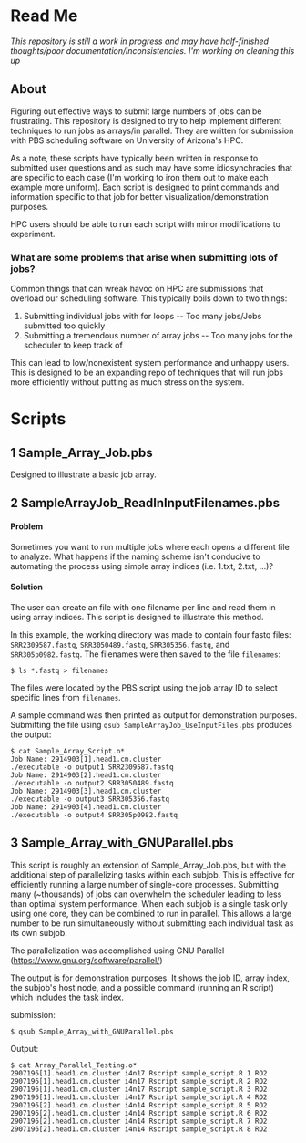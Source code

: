 # Read Me

_This repository is still a work in progress and may have half-finished thoughts/poor documentation/inconsistencies. I'm working on cleaning this up_

## About
Figuring out effective ways to submit large numbers of jobs can be frustrating. This repository is designed to try to help implement different techniques to run jobs as arrays/in parallel. They are written for submission with PBS scheduling software on University of Arizona's HPC. 

As a note, these scripts have typically been written in response to submitted user questions and as such may have some idiosynchracies that are specific to each case (I'm working to iron them out to make each example more uniform). Each script is designed to print commands and information specific to that job for better visualization/demonstration purposes. 

HPC users should be able to run each script with minor modifications to experiment.


### What are some problems that arise when submitting lots of jobs?

Common things that can wreak havoc on HPC are submissions that overload our scheduling software. This typically boils down to two things:

1. Submitting individual jobs with for loops    -- Too many jobs/Jobs submitted too quickly
2. Submitting a tremendous number of array jobs -- Too many jobs for the scheduler to keep track of

This can lead to low/nonexistent system performance and unhappy users. This is designed to be an expanding repo of techniques that will run jobs more efficiently without putting as much stress on the system. 


# Scripts


## 1 Sample_Array_Job.pbs

Designed to illustrate a basic job array.







## 2 SampleArrayJob_ReadInInputFilenames.pbs


#### Problem
Sometimes you want to run multiple jobs where each opens a different file to analyze. What happens if the naming scheme isn't conducive to automating the process using simple array indices (i.e. 1.txt, 2.txt, ...)? 

#### Solution

The user can create an file with one filename per line and read them in using array indices. This script is designed to illustrate this method.

In this example, the working directory was made to contain four fastq files: ```SRR2309587.fastq```, ```SRR3050489.fastq```, ```SRR305356.fastq```, and ```SRR305p0982.fastq```. The filenames were then saved to the file ```filenames```:

```
$ ls *.fastq > filenames
```

The files were located by the PBS script using the job array ID to select specific lines from ```filenames```.

A sample command was then printed as output for demonstration purposes. Submitting the file using ```qsub SampleArrayJob_UseInputFiles.pbs``` produces the output:

```
$ cat Sample_Array_Script.o*
Job Name: 2914903[1].head1.cm.cluster
./executable -o output1 SRR2309587.fastq
Job Name: 2914903[2].head1.cm.cluster
./executable -o output2 SRR3050489.fastq
Job Name: 2914903[3].head1.cm.cluster
./executable -o output3 SRR305356.fastq
Job Name: 2914903[4].head1.cm.cluster
./executable -o output4 SRR305p0982.fastq
```


## 3 Sample_Array_with_GNUParallel.pbs

This script is roughly an extension of Sample_Array_Job.pbs, but with the additional step of parallelizing tasks within each subjob. This is effective for efficiently running a large number of single-core processes. Submitting many (~thousands) of jobs can overwhelm the scheduler leading to less than optimal system performance. When each subjob is a single task only using one core, they can be combined to run in parallel. This allows a large number to be run simultaneously without submitting each individual task as its own subjob. 

The parallelization was accomplished using GNU Parallel (https://www.gnu.org/software/parallel/)

The output is for demonstration purposes. It shows the job ID, array index, the subjob's host node, and a possible command (running an R script) which includes the task index.

submission:
```
$ qsub Sample_Array_with_GNUParallel.pbs
```

Output:

```
$ cat Array_Parallel_Testing.o*
2907196[1].head1.cm.cluster i4n17 Rscript sample_script.R 1 RO2
2907196[1].head1.cm.cluster i4n17 Rscript sample_script.R 2 RO2
2907196[1].head1.cm.cluster i4n17 Rscript sample_script.R 3 RO2
2907196[1].head1.cm.cluster i4n17 Rscript sample_script.R 4 RO2
2907196[2].head1.cm.cluster i4n14 Rscript sample_script.R 5 RO2
2907196[2].head1.cm.cluster i4n14 Rscript sample_script.R 6 RO2
2907196[2].head1.cm.cluster i4n14 Rscript sample_script.R 7 RO2
2907196[2].head1.cm.cluster i4n14 Rscript sample_script.R 8 RO2
```
